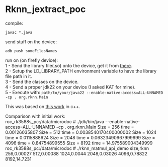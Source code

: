 # Rknn_jextract_poc
  
compile:  
```  
javac *.java  
```  
  
send stuff on the device:  
```  
adb push someFilesNames  
```  

run on (on firefly device):  
1 - Send the library file(.so) onto the device, get it from [there](todo).  
2 - Setup the LD_LIBRARY_PATH environment variable to have the library file path in it.  
3 - Send the classes on the device.  
4 - Send a proper jdk22 on your device (I asked KAT for mine).  
5 - Execute with: `path/to/your/java22 --enable-native-access=ALL-UNNAMED -cp . org.rknn.Main`  

This was based on [this work](https://clehaxze.tw/gemlog/2023/09-02-benchmarking-rk3588-npu-matrix-multiplcation-performance-ep2.gmi) in c++.  

Comparison with initial work:  
roc_rk3588s_pc:/data/microdoc # ./jdk/bin/java --enable-native-access=ALL-UNNAMED -cp . org.rknn.Main 
Size = 256 time = 0.00126035807
Size = 512 time = 0.0038540170400000002
Size = 1024 time = 0.0115888624
Size = 2048 time = 0.06323490967999999
Size = 4096 time = 0.84754899555
Size = 8192 time = 14.975589004349999
roc_rk3588s_pc:/data/microdoc # ./rknn_matmul_api_demo 
size,rknn
256,0.00027
512,0.00088
1024,0.0044
2048,0.03026
4096,0.78822
8192,14.7231